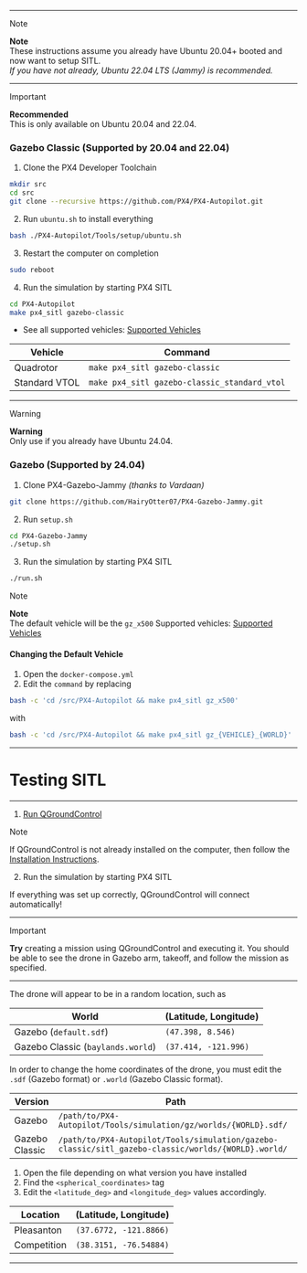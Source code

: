 
---

> [!NOTE]
> **Note**  
> These instructions assume you already have Ubuntu 20.04+ booted and now want to setup SITL.  
> *If you have not already, Ubuntu 22.04 LTS (Jammy) is recommended.*

---

> [!IMPORTANT]
> **Recommended**  
> This is only available on Ubuntu 20.04 and 22.04.

### Gazebo Classic (Supported by 20.04 and 22.04)

1. Clone the PX4 Developer Toolchain

```bash
mkdir src
cd src
git clone --recursive https://github.com/PX4/PX4-Autopilot.git
```

2. Run `ubuntu.sh` to install everything

```bash
bash ./PX4-Autopilot/Tools/setup/ubuntu.sh
```

3. Restart the computer on completion
```bash
sudo reboot
```

4. Run the simulation by starting PX4 SITL
```bash
cd PX4-Autopilot
make px4_sitl gazebo-classic
```

 - See all supported vehicles: [Supported Vehicles](https://docs.px4.io/main/en/sim_gazebo_classic/vehicles.html#quadrotor-default)
 
| Vehicle       | Command                                      | 
| ------------- | -------------------------------------------- | 
| Quadrotor     | `make px4_sitl gazebo-classic`               | 
| Standard VTOL | `make px4_sitl gazebo-classic_standard_vtol` | 

---

> [!WARNING]
> **Warning**  
> Only use if you already have Ubuntu 24.04.

### Gazebo (Supported by 24.04)

1. Clone PX4-Gazebo-Jammy *(thanks to Vardaan)*

```bash
git clone https://github.com/HairyOtter07/PX4-Gazebo-Jammy.git
```

2. Run `setup.sh`

```bash
cd PX4-Gazebo-Jammy
./setup.sh
```

3. Run the simulation by starting PX4 SITL

```bash
./run.sh
```

> [!NOTE]
> **Note**  
> The default vehicle will be the `gz_x500`
> Supported vehicles: [Supported Vehicles](https://docs.px4.io/main/en/sim_gazebo_gz/vehicles.html)

#### Changing the Default Vehicle
1. Open the `docker-compose.yml`
2. Edit the `command` by replacing
```bash
bash -c 'cd /src/PX4-Autopilot && make px4_sitl gz_x500'
```
with
```bash
bash -c 'cd /src/PX4-Autopilot && make px4_sitl gz_{VEHICLE}_{WORLD}'
```
---

# Testing SITL

---

1. [Run QGroundControl](QGroundControl#Running)
>[!NOTE]
>If QGroundControl is not already installed on the computer, then follow the [Installation Instructions](QGroundControl).

2. Run the simulation by starting PX4 SITL

If everything was set up correctly, QGroundControl will connect automatically!

---

> [!IMPORTANT]
> **Try** creating a mission using QGroundControl and executing it. You should be able to see the drone in Gazebo arm, takeoff, and follow the mission as specified.

___

The drone will appear to be in a random location, such as 

| World       | (Latitude, Longitude)                                      | 
| ------------- | -------------------------------------------- | 
| Gazebo (`default.sdf`)     | `(47.398, 8.546)`           | 
| Gazebo Classic (`baylands.world`) | `(37.414, -121.996)` | 


In order to change the home coordinates of the drone, you must edit the `.sdf` (Gazebo format) or `.world` (Gazebo Classic format).

| Version       | Path                                      | 
| ------------- | -------------------------------------------- | 
| Gazebo         | `/path/to/PX4-Autopilot/Tools/simulation/gz/worlds/{WORLD}.sdf/`           | 
| Gazebo Classic | `/path/to/PX4-Autopilot/Tools/simulation/gazebo-classic/sitl_gazebo-classic/worlds/{WORLD}.world/` | 

1. Open the file depending on what version you have installed
2. Find the `<spherical_coordinates>`  tag
3. Edit the `<latitude_deg>` and `<longitude_deg>` values accordingly.

| Location       | (Latitude, Longitude)                                      | 
| ------------- | -------------------------------------------- | 
| Pleasanton     | `(37.6772, -121.8866)`           | 
| Competition | `(38.3151, -76.54884)`|

---
